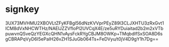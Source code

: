 # signkey
3UX73MVHMU2XBOVLtZFyKFBgl56dNzKVVprPEyZ89I3CLJXHTU3zRxGvt1ICM8dVxNHCWTHz/NAElJZZVfIoPl2UVCqX4E/ze5uRYDuiaitad2b2m2xVTbpuwvnQSveQzYEGXcQHN1vAysFckRYgCBJM8OWKp+TMqbdIfSxSOA8D6sgCBRAPqVyD6I5ePaIH26vZH1SJuGb064Ts+FeDVyu/t0jV4D9gY1h7Dg==
